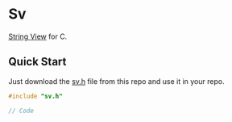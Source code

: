 # Sv
[String View](https://en.cppreference.com/w/cpp/string/basic_string_view) for C.

## Quick Start
Just download the [sv.h](./sv.h) file from this repo and use it in your repo.

```c
#include "sv.h"

// Code
```

